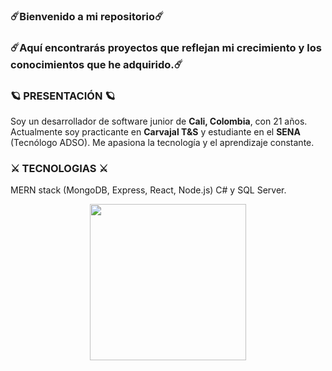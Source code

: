 

<!--
**kevin-quintero110/kevin-quintero110** is a ✨ _special_ ✨ repository because its `README.md` (this file) appears on your GitHub profile.

Here are some ideas to get you started:

- 🔭 I’m currently working on ...
- 🌱 I’m currently learning ...
- 👯 I’m looking to collaborate on ...
- 🤔 I’m looking for help with ...
- 💬 Ask me about ...
- 📫 How to reach me: ...
- 😄 Pronouns: ...
- ⚡ Fun fact: ...
-->
<h3>☄️Bienvenido a mi repositorio☄️</h3>
<h3>☄️Aquí encontrarás proyectos que reflejan mi crecimiento y los conocimientos que he adquirido.☄️</h3>

### 🪐 PRESENTACIÓN 🪐  
Soy un desarrollador de software junior de **Cali, Colombia**, con 21 años. Actualmente soy practicante en **Carvajal T&S** y estudiante en el **SENA** (Tecnólogo ADSO). Me apasiona la tecnología y el aprendizaje constante.
### ⚔️ TECNOLOGIAS ⚔️
MERN stack (MongoDB, Express, React, Node.js)  C# y SQL Server.

<p align="center">
  <img src="https://media.licdn.com/dms/image/v2/D4D12AQHGG4J6b6OmyQ/article-cover_image-shrink_720_1280/article-cover_image-shrink_720_1280/0/1709674937953?e=1752105600&v=beta&t=eb-cy_L1MjkK8zpPoVeYnNEEAbEpkhyYkadaedspmFc" width="250px" >
</p>
